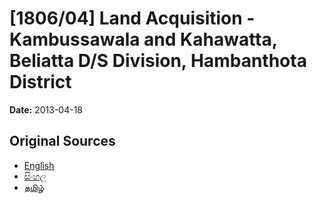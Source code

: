 # [1806/04] Land Acquisition - Kambussawala and Kahawatta, Beliatta D/S Division, Hambanthota District

**Date:** 2013-04-18

## Original Sources

- [English](https://documents.gov.lk/view/extra-gazettes/2013/4/1806-04_E.pdf)
- [සිංහල](https://documents.gov.lk/view/extra-gazettes/2013/4/1806-04_S.pdf)
- [தமிழ்](https://documents.gov.lk/view/extra-gazettes/2013/4/1806-04_T.pdf)
